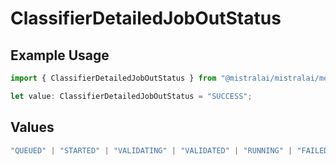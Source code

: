 # ClassifierDetailedJobOutStatus

## Example Usage

```typescript
import { ClassifierDetailedJobOutStatus } from "@mistralai/mistralai/models/components";

let value: ClassifierDetailedJobOutStatus = "SUCCESS";
```

## Values

```typescript
"QUEUED" | "STARTED" | "VALIDATING" | "VALIDATED" | "RUNNING" | "FAILED_VALIDATION" | "FAILED" | "SUCCESS" | "CANCELLED" | "CANCELLATION_REQUESTED"
```